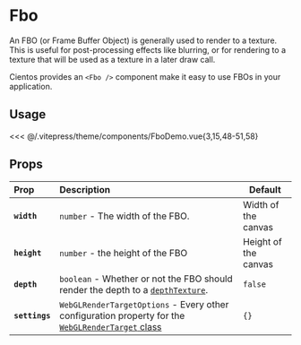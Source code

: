 # Fbo <Badge type="warning" text="^3.5.0" />

An FBO (or Frame Buffer Object) is generally used to render to a texture. This is useful for post-processing effects like blurring, or for rendering to a texture that will be used as a texture in a later draw call.

Cientos provides an `<Fbo />` component make it easy to use FBOs in your application.

<DocsDemo>
  <FboDemo />
</DocsDemo>

## Usage

<<< @/.vitepress/theme/components/FboDemo.vue{3,15,48-51,58}

## Props

| Prop           | Description                                                                                                                                                            | Default              |
| :------------- | :--------------------------------------------------------------------------------------------------------------------------------------------------------------------- | -------------------- |
| **`width`**    | `number` - The width of the FBO.                                                                                                                                       | Width of the canvas  |
| **`height`**   | `number` - the height of the FBO                                                                                                                                       | Height of the canvas |
| **`depth`**    | `boolean` - Whether or not the FBO should render the depth to a [`depthTexture`](https://threejs.org/docs/?q=webglre#api/en/renderers/WebGLRenderTarget.depthTexture). | `false`              |
| **`settings`** | `WebGLRenderTargetOptions` - Every other configuration property for the [`WebGLRenderTarget` class](https://threejs.org/docs/#api/en/renderers/WebGLRenderTarget)      | `{}`                 |
